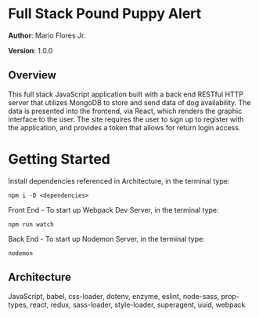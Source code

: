 # Full Stack Pound Puppy Alert

**Author**: Mario Flores Jr.

**Version**: 1.0.0

## Overview

This full stack JavaScript application built with a back end RESTful HTTP server that utilizes MongoDB to store and send data of dog availability. The data is presented into the frontend, via React, which renders the graphic interface to the user. The site requires the user to sign up to register with the application, and provides a token that allows for return login access. 

# Getting Started

Install dependencies referenced in Architecture, in the terminal type:

```npm i -D <dependencies>```

Front End  -
To start up Webpack Dev Server, in the terminal type:

```npm run watch```

Back End -
To start up Nodemon Server, in the terminal type:

```nodemon```

## Architecture

JavaScript, babel, css-loader, dotenv, enzyme, eslint, node-sass, prop-types, react, redux, sass-loader, style-loader, superagent, uuid, webpack